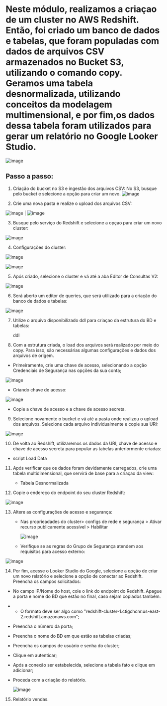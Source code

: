 # Neste módulo, realizamos a criaçao de um cluster no AWS Redshift. Então, foi criado um banco de dados e tabelas, que foram populadas com dados de arquivos CSV armazenados no Bucket S3, utilizando o comando copy. Geramos uma tabela desnormalizada, utilizando conceitos da modelagem multimensional, e por fim,os dados dessa tabela foram utilizados para gerar um relatório no Google Looker Studio.


![image](https://github.com/micvet/curso-eng-dados-fa/assets/86981990/30115cd0-eedf-4dfa-99ce-989f1bfa11df)



## Passo a passo:

1. Criação do bucket no S3 e ingestão dos arquivos CSV:
   No S3, busque pelo bucket e selecione a opção para criar um novo. 
![image](https://github.com/micvet/curso-eng-dados-fa/assets/86981990/8b58b8f0-7451-4214-9d16-6091e6955136)

2. Crie uma nova pasta e realize o upload dos arquivos CSV:

![image](https://github.com/micvet/curso-eng-dados-fa/assets/86981990/875fe71b-7905-4016-aacb-00659f2074a6)  |  ![image](https://github.com/micvet/curso-eng-dados-fa/assets/86981990/19d4bf35-4dd7-4e69-bbe0-002ca344d203)

3. Busque pelo serviço do Redshift e selecione a opçao para criar um novo cluster:

![image](https://github.com/micvet/curso-eng-dados-fa/assets/86981990/16273dfb-48cb-4c1f-8dbb-11f0028bbff7)

4. Configurações do cluster:

![image](https://github.com/micvet/curso-eng-dados-fa/assets/86981990/420d1cd7-2d7c-4561-bb3b-129da6de986f)

![image](https://github.com/micvet/curso-eng-dados-fa/assets/86981990/0a50a707-9631-4ed3-a3fe-8d018ef713b7)

5. Após criado, selecione o cluster e vá até a aba Editor de Consultas V2:

![image](https://github.com/micvet/curso-eng-dados-fa/assets/86981990/739554ae-c1a9-48ea-a142-25fa81ba2f3a)

6. Será aberto um editor de queries, que será utilizado para a criação do banco de dados e tabelas:

![image](https://github.com/micvet/curso-eng-dados-fa/assets/86981990/7d17ae45-1a15-4ab1-89b4-1c4efd0d49b0)

7. Utilize o arquivo disponibilizado ddl para criaçao da estrutura do BD e tabelas:

   ddl

8. Com a estrutura criada, o load dos arquivos será realizado por meio do copy. Para isso, são necessárias algumas configurações e dados dos arquivos de origem.
  - Primeiramente, crie uma chave de acesso, selecionando a opção Credenciais de Segurança nas opções da sua conta;

  ![image](https://github.com/micvet/curso-eng-dados-fa/assets/86981990/6996af55-60cd-452f-8535-c6d444e9a2bf)

  - Criando chave de acesso:

  ![image](https://github.com/micvet/curso-eng-dados-fa/assets/86981990/978b8425-b8df-4f9d-bfb1-f95022991798)

  - Copie a chave de acesso e a chave de acesso secreta.

9. Selecione novamente o bucket e vá até a pasta onde realizou o upload dos arquivos. Selecione cada arquivo individualmente e copie sua URI:

  ![image](https://github.com/micvet/curso-eng-dados-fa/assets/86981990/b6d6eb92-18d5-4547-83ea-18efeb174dde)

10. De volta ao Redshift, utilizaremos os dados da URI, chave de acesso e chave de acesso secreta para popular as tabelas anteriormente criadas:

  - script Load Data

11. Após verificar que os dados foram devidamente carregados, crie uma tabela multidimensional, que servirá de base para a criaçao da view:

    - Tabela Desnormalizada

12. Copie o endereço do endpoint do seu cluster Redshift:
     
  ![image](https://github.com/micvet/curso-eng-dados-fa/assets/86981990/ad48f6e2-d014-4787-8ebf-e4c042002150)

13. Altere as configurações de acesso e segurança:
    - Nas proprieadades do cluster> configs de rede e segurança > Ativar recurso publicamente acessível > Habilitar
     
      ![image](https://github.com/micvet/curso-eng-dados-fa/assets/86981990/f9724078-c459-48d4-9e25-a2ab8c316fe2)

    - Verifique se as regras do Grupo de Segurança atendem aos requisitos para acesso externo:
   
  ![image](https://github.com/micvet/curso-eng-dados-fa/assets/86981990/2cb25548-ac15-45ce-ad7e-c1b57a368ae0)

   
14. Por fim, acesse o Looker Studio do Google, selecione a opção de criar um novo relatório e selecione a opção de conectar ao Redshift. Preencha os campos solicitados:
  - No campo IP/Nome do host, cole o link do endpoint do Redshift. Apague a porta e nome do BD que estão no final, caso sejam copiados também.
  - - O formato deve ser algo como "redshift-cluster-1.ctigchcnr.us-east-2.redshift.amazonaws.com";
  - Preencha o número da porta;
  - Preencha o nome do BD em que estão as tabelas criadas;
  - Preencha os campos de usuário e senha do cluster;
  - Clique em autenticar;
  - Após a conexão ser estabelecida, selecione a tabela fato e clique em adicionar;
  - Proceda com a criação do relatório.

    ![image](https://github.com/micvet/curso-eng-dados-fa/assets/86981990/4189c99b-0d4c-41fe-a3f0-b2a9f5e9decd)


15. Relatório vendas. 

    









